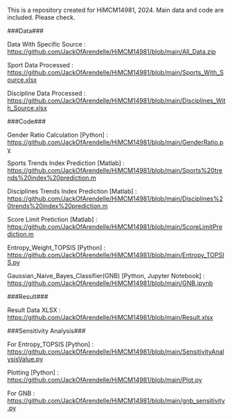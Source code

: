 This is a repository created for HiMCM14981, 2024.
Main data and code are included.
Please check.

###Data###

Data With Specific Source : https://github.com/JackOfArendelle/HiMCM14981/blob/main/All_Data.zip

Sport Data Processed : https://github.com/JackOfArendelle/HiMCM14981/blob/main/Sports_With_Source.xlsx

Discipline Data Processed : https://github.com/JackOfArendelle/HiMCM14981/blob/main/Disciplines_With_Source.xlsx

###Code###

Gender Ratio Calculation [Python] : https://github.com/JackOfArendelle/HiMCM14981/blob/main/GenderRatio.py

Sports Trends Index Prediction [Matlab] : https://github.com/JackOfArendelle/HiMCM14981/blob/main/Sports%20trends%20index%20prediction.m

Disciplines Trends Index Prediction [Matlab] : https://github.com/JackOfArendelle/HiMCM14981/blob/main/Disciplines%20trends%20index%20prediction.m

Score Limit Pretiction [Matlab] : https://github.com/JackOfArendelle/HiMCM14981/blob/main/ScoreLimitPrediction.m

Entropy_Weight_TOPSIS [Python] : https://github.com/JackOfArendelle/HiMCM14981/blob/main/Entropy_TOPSIS.py

Gaussian_Naive_Bayes_Classifier(GNB) [Python, Jupyter Notebook] : https://github.com/JackOfArendelle/HiMCM14981/blob/main/GNB.ipynb

###Result###

Result Data XLSX : https://github.com/JackOfArendelle/HiMCM14981/blob/main/Result.xlsx

###Sensitivity Analysis###

For Entropy_TOPSIS [Python] : https://github.com/JackOfArendelle/HiMCM14981/blob/main/SensitivityAnalysisValue.py

Plotting [Python] : https://github.com/JackOfArendelle/HiMCM14981/blob/main/Plot.py

For GNB : https://github.com/JackOfArendelle/HiMCM14981/blob/main/gnb_sensitivity.py
